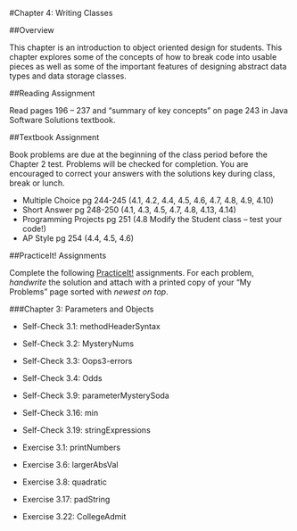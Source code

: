 #Chapter 4: Writing Classes

##Overview

This chapter is an introduction to object oriented design for students.  This chapter explores some of the concepts of how to break code into usable pieces as well as some of the important features of designing abstract data types and data storage classes. 

##Reading Assignment 

Read pages 196 – 237 and “summary of key concepts” on page 243 in Java Software Solutions textbook.   

##Textbook Assignment 

Book problems are due at the beginning of the class period before the Chapter 2 test.  Problems will be checked for completion.  You are encouraged to correct your answers with the solutions key during class, break or lunch.

*	Multiple Choice pg 244-245 (4.1, 4.2, 4.4, 4.5, 4.6, 4.7, 4.8, 4.9, 4.10) 
*	Short Answer pg 248-250 (4.1, 4.3, 4.5, 4.7, 4.8, 4.13, 4.14)
*	Programming Projects pg 251 (4.8 Modify the Student class – test your code!)
*	AP Style pg 254 (4.4, 4.5, 4.6)

##PracticeIt! Assignments

Complete the following [PracticeIt!](http://practiceit.cs.washington.edu/practiceit/index.jsp) assignments.  For each problem, *handwrite* the solution and attach with a printed copy of your “My Problems” page sorted with *newest on top*.
 
###Chapter 3: Parameters and Objects
 
* Self-Check 3.1: methodHeaderSyntax 
* Self-Check 3.2: MysteryNums
* Self-Check 3.3: Oops3-errors  
* Self-Check 3.4: Odds
* Self-Check 3.9: parameterMysterySoda
* Self-Check 3.16: min
* Self-Check 3.19: stringExpressions

* Exercise 3.1: printNumbers  
* Exercise 3.6: largerAbsVal
* Exercise 3.8: quadratic
* Exercise 3.17: padString
* Exercise 3.22: CollegeAdmit

